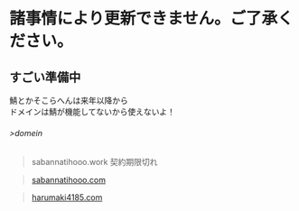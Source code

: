 
# 諸事情により更新できません。ご了承ください。

## すごい準備中
鯖とかそこらへんは来年以降から  
ドメインは鯖が機能してないから使えないよ！

###### >domein

>sabannatihooo.work 契約期限切れ   

>[sabannatihooo.com](https://sabannatihooo.com)  

>[harumaki4185.com](https://harumaki4185.com)  
